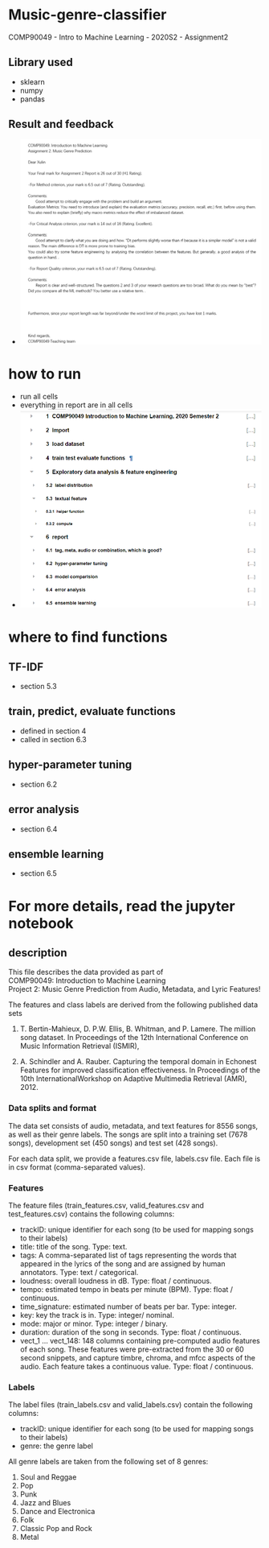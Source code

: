 # Music-genre-classifier
COMP90049 - Intro to Machine Learning - 2020S2 - Assignment2

## Library used
- sklearn
- numpy
- pandas

## Result and feedback
- <img src="./docs/result.png"/>

# how to run
- run all cells
- everything in report are in all cells
- ![](./readme/1.jpg)

# where to find functions
## TF-IDF
- section 5.3

## train, predict, evaluate functions
- defined in section 4
- called in section 6.3

## hyper-parameter tuning
- section 6.2

## error analysis
- section 6.4

## ensemble learning
- section 6.5

# For more details, read the jupyter notebook

## description
This file describes the data provided as part of  
COMP90049: Introduction to Machine Learning  
Project 2: Music Genre Prediction from Audio, Metadata, and Lyric Features!

The features and class labels are derived from the following published data sets

1. T. Bertin-Mahieux, D. P.W. Ellis, B. Whitman, and P. Lamere. The million song dataset. In Proceedings of the 12th International Conference on Music Information Retrieval (ISMIR),

2. A. Schindler and A. Rauber. Capturing the temporal domain in Echonest Features for improved classification effectiveness. In Proceedings of the 10th InternationalWorkshop on Adaptive Multimedia Retrieval (AMR), 2012.


### Data splits and format
The data set consists of audio, metadata, and text features for 8556 songs, as well as their
genre labels. The songs are split into a training set (7678 songs), development set (450 songs) and test set (428 songs).

For each data split, we provide a features.csv file, labels.csv file. Each file is in csv format 
(comma-separated values). 

### Features

The feature files (train_features.csv, valid_features.csv and test_features.csv) contains the following columns:

* trackID: unique identifier for each song (to be used for mapping songs to their labels)
* title: title of the song. Type: text.
* tags: A comma-separated list of tags representing the words that appeared in the lyrics of the song and are assigned by human annotators. Type: text / categorical.
* loudness: overall loudness in dB. Type: float / continuous.
* tempo: estimated tempo in beats per minute (BPM). Type: float / continuous.
* time_signature: estimated number of beats per bar. Type: integer.
* key: key the track is in. Type: integer/ nominal. 
* mode: major or minor. Type: integer / binary.
* duration: duration of the song in seconds. Type: float / continuous.
* vect_1 ... vect_148: 148 columns containing pre-computed audio features of each song. These features were pre-extracted from the 30 or 60 second snippets, and capture timbre, chroma, and mfcc aspects of the audio. Each feature takes a continuous value. Type: float / continuous.
 


### Labels

  
The label files (train_labels.csv and valid_labels.csv) contain the following columns:

* trackID: unique identifier for each song (to be used for mapping songs to their labels)
* genre: the genre label


All genre labels are taken from the following set of 8 genres:

1. Soul and Reggae
2. Pop
3. Punk
4. Jazz and Blues
5. Dance and Electronica
6. Folk
7. Classic Pop and Rock
8. Metal
